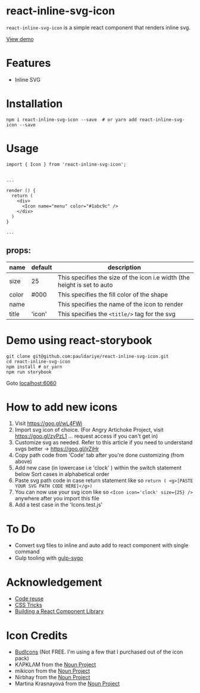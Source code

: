 # react-inline-svg-icon
`react-inline-svg-icon` is a simple react component that renders inline svg.

[View demo](https://react-inline-svg-icon.now.sh)

# Features
- Inline SVG

# Installation

```
npm i react-inline-svg-icon --save  # or yarn add react-inline-svg-icon --save
```

# Usage

```
import { Icon } from 'react-inline-svg-icon';


...

render () {
  return (
    <div>
      <Icon name="menu" color="#1abc9c" />
    </div>
  )
}

...

```

## props:


| name        | default | description               |
| ----------- | ------- | ------------------------- |
| size        | 25      | This specifies the size of the icon i.e width (the height is set to auto | 
| color       | #000    | This specifies the fill color of the shape |
| name        |         | This specifies the name of the icon to render |
| title       | 'icon'  | This specifies the `<title/>` tag for the svg |


# Demo using react-storybook

```
git clone git@github.com:pauldariye/react-inline-svg-icon.git
cd react-inline-svg-icon
npm install # or yarn
npm run storybook
```
Goto [localhost:6060](http://localhost:6006/)

# How to add new icons
 1. Visit https://goo.gl/wL4FWi
 2. Import svg icon of choice. (For Angry Artichoke Project, visit https://goo.gl/zyPzL1 ... request access if you can't get in)
 3. Customize svg as needed. Refer to this article if you need to understand
 svgs better -> https://goo.gl/jrZiHr
 4. Copy path code from 'Code' tab after you're done customizing (from above)
 4. Add new case (in lowercase i.e 'clock' ) within the switch statement below
 Sort cases in alphabetical order
 5. Paste svg path code in case return statement like so `return ( <g>[PASTE YOUR SVG PATH CODE HERE]</g>)`
 6. You can now use your svg icon like so `<Icon icon='clock' size={25} />`
 anywhere after you import this file
 7. Add a test case in the 'Icons.test.js'

# To Do
- Convert svg files to inline and auto add to react component with single command
- Gulp tooling with [gulp-svgo](https://github.com/corneliusio/gulp-svgo)

# Acknowledgement
- [Code reuse](https://goo.gl/q8TvuL)
- [CSS Tricks](https://goo.gl/gbx4bD)
- [Building a React Component Library](https://hackernoon.com/building-a-react-component-library-part-1-d8a1e248fe6c)

# Icon Credits
- [BudIcons](https://budicon.co/) (Not FREE. I'm using a few that I purchased
    out of the icon pack)
- KΛPKLΛM from the [Noun Project](https://thenounproject.com)
- mikicon from the [Noun Project](https://thenounproject.com)
- Nirbhay from the [Noun Project](https://thenounproject.com)
- Martina Krasnayová from the [Noun Project](https://thenounproject.com)
